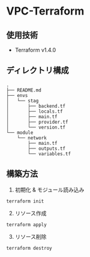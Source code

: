 # VPC-Terraform

## 使用技術
- Terraform v1.4.0

## ディレクトリ構成
```
.
├── README.md
├── envs
│   └── stag
│       ├── backend.tf
│       ├── locals.tf
│       ├── main.tf
│       ├── provider.tf
│       └── version.tf
└── module
    └── network
        ├── main.tf
        ├── outputs.tf
        └── variables.tf
```

## 構築方法
1. 初期化 & モジュール読み込み
```
terraform init
```

2. リソース作成
```
terraform apply
```

3. リソース削除
```
terraform destroy
```
